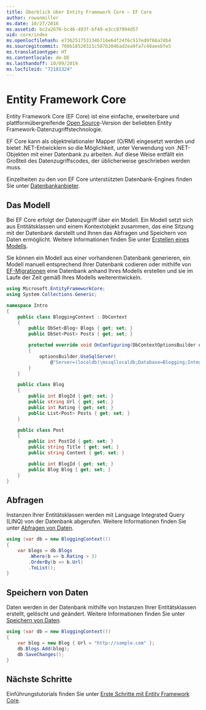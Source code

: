 ```yaml
---
title: Überblick über Entity Framework Core – EF Core
author: rowanmiller
ms.date: 10/27/2016
ms.assetid: bc2a2676-bc46-493f-bf49-e3cc97994d57
uid: core/index
ms.openlocfilehash: e736251753134b716e64f24f6c517ed9f66a7db4
ms.sourcegitcommit: 708b18520321c587b2046ad2ea9fa7c48aeebfe5
ms.translationtype: HT
ms.contentlocale: de-DE
ms.lasthandoff: 10/09/2019
ms.locfileid: "72181324"
---
```

# <a name="entity-framework-core"></a>Entity Framework Core

Entity Framework Core (EF Core) ist eine einfache, erweiterbare und plattformübergreifende [Open Source](https://github.com/aspnet/EntityFrameworkCore)-Version der beliebten Entity Framework-Datenzugriffstechnologie.

EF Core kann als objektrelationaler Mapper (O/RM) eingesetzt werden und bietet .NET-Entwicklern so die Möglichkeit, unter Verwendung von .NET-Objekten mit einer Datenbank zu arbeiten. Auf diese Weise entfällt ein Großteil des Datenzugriffscodes, der üblicherweise geschrieben werden muss.

Einzelheiten zu den von EF Core unterstützten Datenbank-Engines finden Sie unter [Datenbankanbieter](providers/index.md).

## <a name="the-model"></a>Das Modell

Bei EF Core erfolgt der Datenzugriff über ein Modell. Ein Modell setzt sich aus Entitätsklassen und einem Kontextobjekt zusammen, das eine Sitzung mit der Datenbank darstellt und Ihnen das Abfragen und Speichern von Daten ermöglicht. Weitere Informationen finden Sie unter [Erstellen eines Modells](modeling/index.md).

Sie können ein Modell aus einer vorhandenen Datenbank generieren, ein Modell manuell entsprechend Ihrer Datenbank codieren oder mithilfe von [EF-Migrationen](managing-schemas/migrations/index.md) eine Datenbank anhand Ihres Modells erstellen und sie im Laufe der Zeit gemäß Ihres Modells weiterentwickeln.

``` csharp
using Microsoft.EntityFrameworkCore;
using System.Collections.Generic;

namespace Intro
{
    public class BloggingContext : DbContext
    {
        public DbSet<Blog> Blogs { get; set; }
        public DbSet<Post> Posts { get; set; }

        protected override void OnConfiguring(DbContextOptionsBuilder optionsBuilder)
        {
            optionsBuilder.UseSqlServer(
                @"Server=(localdb)\mssqllocaldb;Database=Blogging;Integrated Security=True");
        }
    }

    public class Blog
    {
        public int BlogId { get; set; }
        public string Url { get; set; }
        public int Rating { get; set; }
        public List<Post> Posts { get; set; }
    }

    public class Post
    {
        public int PostId { get; set; }
        public string Title { get; set; }
        public string Content { get; set; }

        public int BlogId { get; set; }
        public Blog Blog { get; set; }
    }
}
```

## <a name="querying"></a>Abfragen

Instanzen Ihrer Entitätsklassen werden mit Language Integrated Query (LINQ) von der Datenbank abgerufen. Weitere Informationen finden Sie unter [Abfragen von Daten](querying/index.md).

``` csharp
using (var db = new BloggingContext())
{
    var blogs = db.Blogs
        .Where(b => b.Rating > 3)
        .OrderBy(b => b.Url)
        .ToList();
}
```

## <a name="saving-data"></a>Speichern von Daten

Daten werden in der Datenbank mithilfe von Instanzen Ihrer Entitätsklassen erstellt, gelöscht und geändert. Weitere Informationen finden Sie unter [Speichern von Daten](saving/index.md).

``` csharp
using (var db = new BloggingContext())
{
    var blog = new Blog { Url = "http://sample.com" };
    db.Blogs.Add(blog);
    db.SaveChanges();
}
```

## <a name="next-steps"></a>Nächste Schritte

Einführungstutorials finden Sie unter [Erste Schritte mit Entity Framework Core](get-started/index.md).

